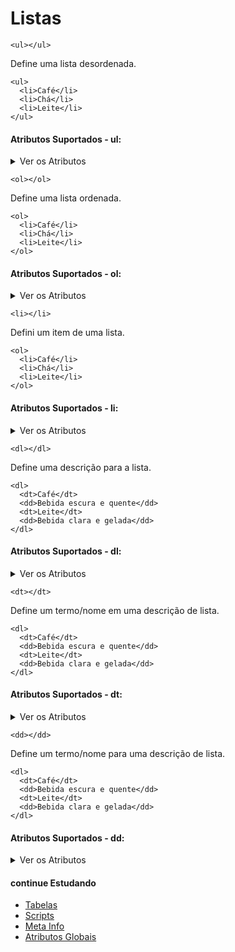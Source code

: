 # Listas
`<ul></ul>`

Define uma lista desordenada.

	<ul>
	  <li>Café</li>
	  <li>Chá</li>
	  <li>Leite</li>
	</ul>
	
#### Atributos Suportados - ul:
<details>
	<summary>Ver os Atributos</summary>
		- Atributos Globais;
		- Eventos;
</details>

`<ol></ol>`

Define uma lista ordenada.

	<ol>
	  <li>Café</li>
	  <li>Chá</li>
	  <li>Leite</li>
	</ol>

#### Atributos Suportados - ol:
<details>
	<summary>Ver os Atributos</summary>
		- Atributos Globais;
		- Eventos;
		- Reversed;
		- Start;
		- Type;
</details>

`<li></li>`

Defini um item de uma lista.

	<ol>
	  <li>Café</li>
	  <li>Chá</li>
	  <li>Leite</li>
	</ol>
	
#### Atributos Suportados - li:
<details>
	<summary>Ver os Atributos</summary>
		- Atributos Globais;
		- Eventos;
		- Valor (para listas ordenadas);
</details>

`<dl></dl>`

Define uma descrição para a lista.

	<dl>
	  <dt>Café</dt>
	  <dd>Bebida escura e quente</dd>
	  <dt>Leite</dt>
	  <dd>Bebida clara e gelada</dd>
	</dl>

#### Atributos Suportados - dl:
<details>
	<summary>Ver os Atributos</summary>
- Atributos Globais;
- Eventos.
</details>

`<dt></dt>`

Define um termo/nome em uma descrição de lista.

	<dl>
	  <dt>Café</dt>
	  <dd>Bebida escura e quente</dd>
	  <dt>Leite</dt>
	  <dd>Bebida clara e gelada</dd>
	</dl>

#### Atributos Suportados - dt:
<details>
	<summary>Ver os Atributos</summary>
		- Atributos Globais;
		- Eventos.
</details>

`<dd></dd>`

Define um termo/nome para uma descrição de lista.

	<dl>
	  <dt>Café</dt>
	  <dd>Bebida escura e quente</dd>
	  <dt>Leite</dt>
	  <dd>Bebida clara e gelada</dd>
	</dl>
	
#### Atributos Suportados - dd:
<details>
	<summary>Ver os Atributos</summary>
- Atributos Globais;
- Eventos.
</details>

#### continue Estudando
- <a href="https://github.com/wesleybertipaglia/html-para-iniciantes/blob/main/10.%20Tabelas.md">Tabelas</a>
- <a href="https://github.com/wesleybertipaglia/html-para-iniciantes/blob/main/11.%20Scripts.md">Scripts</a>
- <a href="https://github.com/wesleybertipaglia/html-para-iniciantes/blob/main/12.%20Meta%20Info.md">Meta Info</a>
- <a href="https://github.com/wesleybertipaglia/html-para-iniciantes/blob/main/Atributos%20Globais.md">Atributos Globais</a>
